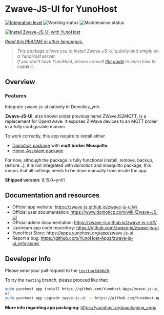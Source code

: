 <!--
N.B.: This README was automatically generated by <https://github.com/YunoHost/apps/tree/master/tools/readme_generator>
It shall NOT be edited by hand.
-->

# Zwave-JS-UI for YunoHost

[![Integration level](https://dash.yunohost.org/integration/zwave-js-ui.svg)](https://ci-apps.yunohost.org/ci/apps/zwave-js-ui/) ![Working status](https://ci-apps.yunohost.org/ci/badges/zwave-js-ui.status.svg) ![Maintenance status](https://ci-apps.yunohost.org/ci/badges/zwave-js-ui.maintain.svg)

[![Install Zwave-JS-UI with YunoHost](https://install-app.yunohost.org/install-with-yunohost.svg)](https://install-app.yunohost.org/?app=zwave-js-ui)

*[Read this README in other languages.](./ALL_README.md)*

> *This package allows you to install Zwave-JS-UI quickly and simply on a YunoHost server.*  
> *If you don't have YunoHost, please consult [the guide](https://yunohost.org/install) to learn how to install it.*

## Overview


### Features

Integrate zwave-js-ui natively in Domoticz_ynh.

**Zwave-JS-UI**, also known under previous name ZWaveJS2MQTT, is a replacement for Openzwave. It exposes Z-Wave devices to an MQTT broker in a fully configurable manner.

To work correctly, this app require to install either
- [Domoticz package](https://github.com/YunoHost-Apps/domoticz_ynh) with **mqtt broker Mosquitto**
- [Home-Assistant package](https://github.com/YunoHost-Apps/homeassistant_ynh)


For now, although the package is fully functional (install, remove, backup, restore...), it is not integrated with domoticz and mosquitto package, this means that all settings needs to be done manually from inside the app.



**Shipped version:** 9.15.0~ynh1
## Documentation and resources

- Official app website: <https://zwave-js.github.io/zwave-js-ui/#/>
- Official user documentation: <https://www.domoticz.com/wiki/Zwave-JS-UI>
- Official admin documentation: <https://zwave-js.github.io/zwave-js-ui/#/>
- Upstream app code repository: <https://github.com/zwave-js/zwave-js-ui>
- YunoHost Store: <https://apps.yunohost.org/app/zwave-js-ui>
- Report a bug: <https://github.com/YunoHost-Apps/zwave-js-ui_ynh/issues>

## Developer info

Please send your pull request to the [`testing` branch](https://github.com/YunoHost-Apps/zwave-js-ui_ynh/tree/testing).

To try the `testing` branch, please proceed like that:

```bash
sudo yunohost app install https://github.com/YunoHost-Apps/zwave-js-ui_ynh/tree/testing --debug
or
sudo yunohost app upgrade zwave-js-ui -u https://github.com/YunoHost-Apps/zwave-js-ui_ynh/tree/testing --debug
```

**More info regarding app packaging:** <https://yunohost.org/packaging_apps>
